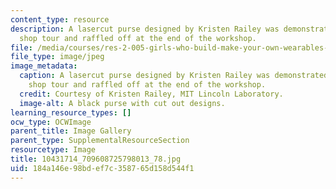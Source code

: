 ```yaml
---
content_type: resource
description: A lasercut purse designed by Kristen Railey was demonstrated in the machine
  shop tour and raffled off at the end of the workshop.
file: /media/courses/res-2-005-girls-who-build-make-your-own-wearables-workshop-spring-2015/184a146e98bdef7c358765d158d544f1_10431714_709608725798013_78.jpg
file_type: image/jpeg
image_metadata:
  caption: A lasercut purse designed by Kristen Railey was demonstrated in the machine
    shop tour and raffled off at the end of the workshop.
  credit: Courtesy of Kristen Railey, MIT Lincoln Laboratory.
  image-alt: A black purse with cut out designs.
learning_resource_types: []
ocw_type: OCWImage
parent_title: Image Gallery
parent_type: SupplementalResourceSection
resourcetype: Image
title: 10431714_709608725798013_78.jpg
uid: 184a146e-98bd-ef7c-3587-65d158d544f1
---
```

